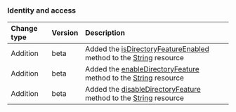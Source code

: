 ### Identity and access

| **Change type** | **Version** | **Description** |
|:---|:---|:---|
|Addition|beta|Added the [isDirectoryFeatureEnabled](https://docs.microsoft.com/en-us/graph/api/String-isDirectoryFeatureEnabled?view=graph-rest-beta) method to the [String](https://docs.microsoft.com/en-us/graph/api/resources/String?view=graph-rest-beta) resource|
|Addition|beta|Added the [enableDirectoryFeature](https://docs.microsoft.com/en-us/graph/api/String-enableDirectoryFeature?view=graph-rest-beta) method to the [String](https://docs.microsoft.com/en-us/graph/api/resources/String?view=graph-rest-beta) resource|
|Addition|beta|Added the [disableDirectoryFeature](https://docs.microsoft.com/en-us/graph/api/String-disableDirectoryFeature?view=graph-rest-beta) method to the [String](https://docs.microsoft.com/en-us/graph/api/resources/String?view=graph-rest-beta) resource|
